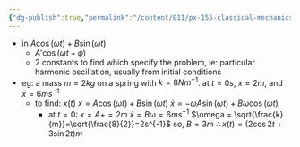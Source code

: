 ```yaml
---
{"dg-publish":true,"permalink":"/content/011/px-155-classical-mechanics-and-special-relativity/classical-mechanics/px-155-d-simple-harmonic-motion/px-155-d4-initial-conditions/","noteIcon":"1","created":"2025-08-27T13:14:08.804+01:00","updated":"2024-11-26T19:55:52.000+00:00"}
---
```


- in $A\cos{(\omega t)+ B\sin{(\omega t)}}$
	- $A'\cos(\omega t+\phi)$
	- 2 constants to find which specify the problem, ie: particular harmonic oscillation, usually from initial conditions
- eg: a mass $m=2kg$ on a spring with $k=8Nm^{-1}$. at $t=0s$, $x=2m$, and $\dot x=6ms^{-1}$
	- to find: $x(t)$
			$x=A\cos(\omega t)+B\sin(\omega t)$
			$\dot x = -\omega A\sin(\omega t) + B\omega \cos(\omega t)$
		- at $t=0$:
			$x=A+=2m$
			$\dot x=B\omega = 6ms^{-1}$
				$\omega = \sqrt{\frac{k}{m}}=\sqrt{\frac{8}{2}}=2s^{-1}$
				so, $B=3m$
			$\therefore x(t)=(2\cos{2t}+3\sin{2t})m$